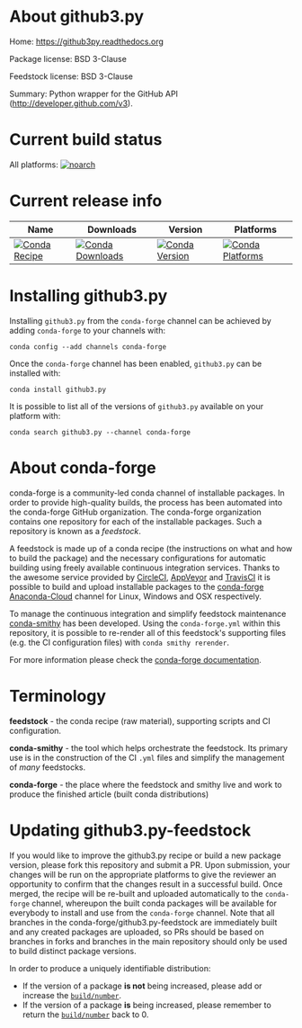 About github3.py
================

Home: https://github3py.readthedocs.org

Package license: BSD 3-Clause

Feedstock license: BSD 3-Clause

Summary: Python wrapper for the GitHub API (http://developer.github.com/v3).



Current build status
====================

All platforms:
[![noarch](https://img.shields.io/circleci/project/github/conda-forge/github3.py-feedstock/master.svg?label=noarch)](https://circleci.com/gh/conda-forge/github3.py-feedstock)

Current release info
====================

| Name | Downloads | Version | Platforms |
| --- | --- | --- | --- |
| [![Conda Recipe](https://img.shields.io/badge/recipe-github3.py-green.svg)](https://anaconda.org/conda-forge/github3.py) | [![Conda Downloads](https://img.shields.io/conda/dn/conda-forge/github3.py.svg)](https://anaconda.org/conda-forge/github3.py) | [![Conda Version](https://img.shields.io/conda/vn/conda-forge/github3.py.svg)](https://anaconda.org/conda-forge/github3.py) | [![Conda Platforms](https://img.shields.io/conda/pn/conda-forge/github3.py.svg)](https://anaconda.org/conda-forge/github3.py) |

Installing github3.py
=====================

Installing `github3.py` from the `conda-forge` channel can be achieved by adding `conda-forge` to your channels with:

```
conda config --add channels conda-forge
```

Once the `conda-forge` channel has been enabled, `github3.py` can be installed with:

```
conda install github3.py
```

It is possible to list all of the versions of `github3.py` available on your platform with:

```
conda search github3.py --channel conda-forge
```


About conda-forge
=================

conda-forge is a community-led conda channel of installable packages.
In order to provide high-quality builds, the process has been automated into the
conda-forge GitHub organization. The conda-forge organization contains one repository
for each of the installable packages. Such a repository is known as a *feedstock*.

A feedstock is made up of a conda recipe (the instructions on what and how to build
the package) and the necessary configurations for automatic building using freely
available continuous integration services. Thanks to the awesome service provided by
[CircleCI](https://circleci.com/), [AppVeyor](http://www.appveyor.com/)
and [TravisCI](https://travis-ci.org/) it is possible to build and upload installable
packages to the [conda-forge](https://anaconda.org/conda-forge)
[Anaconda-Cloud](http://docs.anaconda.org/) channel for Linux, Windows and OSX respectively.

To manage the continuous integration and simplify feedstock maintenance
[conda-smithy](http://github.com/conda-forge/conda-smithy) has been developed.
Using the ``conda-forge.yml`` within this repository, it is possible to re-render all of
this feedstock's supporting files (e.g. the CI configuration files) with ``conda smithy rerender``.

For more information please check the [conda-forge documentation](https://conda-forge.org/docs/).

Terminology
===========

**feedstock** - the conda recipe (raw material), supporting scripts and CI configuration.

**conda-smithy** - the tool which helps orchestrate the feedstock.
                   Its primary use is in the construction of the CI ``.yml`` files
                   and simplify the management of *many* feedstocks.

**conda-forge** - the place where the feedstock and smithy live and work to
                  produce the finished article (built conda distributions)


Updating github3.py-feedstock
=============================

If you would like to improve the github3.py recipe or build a new
package version, please fork this repository and submit a PR. Upon submission,
your changes will be run on the appropriate platforms to give the reviewer an
opportunity to confirm that the changes result in a successful build. Once
merged, the recipe will be re-built and uploaded automatically to the
`conda-forge` channel, whereupon the built conda packages will be available for
everybody to install and use from the `conda-forge` channel.
Note that all branches in the conda-forge/github3.py-feedstock are
immediately built and any created packages are uploaded, so PRs should be based
on branches in forks and branches in the main repository should only be used to
build distinct package versions.

In order to produce a uniquely identifiable distribution:
 * If the version of a package **is not** being increased, please add or increase
   the [``build/number``](http://conda.pydata.org/docs/building/meta-yaml.html#build-number-and-string).
 * If the version of a package **is** being increased, please remember to return
   the [``build/number``](http://conda.pydata.org/docs/building/meta-yaml.html#build-number-and-string)
   back to 0.